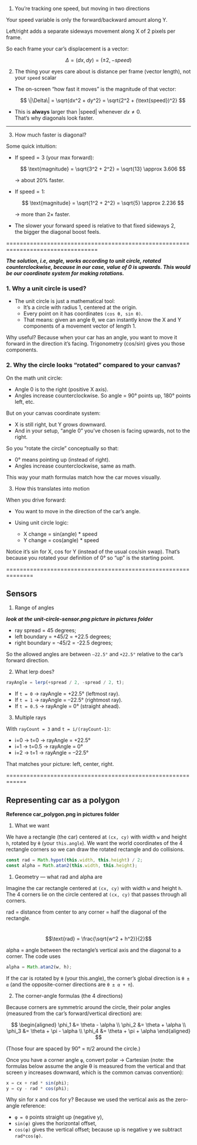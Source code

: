 1. You’re tracking one speed, but moving in two directions

Your speed variable is only the forward/backward amount along Y.

Left/right adds a separate sideways movement along X of 2 pixels per frame.

So each frame your car’s displacement is a vector:

$$
Δ = (dx, dy) = (±2, −speed)
$$

2. The thing your eyes care about is distance per frame (vector length), not your `speed` scalar

- The on-screen “how fast it moves” is the magnitude of that vector:

  $$
  \|\Delta\| = \sqrt{dx^2 + dy^2} = \sqrt{2^2 + (\text{speed})^2}
  $$

- This is **always** larger than $\lvert \text{speed} \rvert$ whenever $dx \neq 0$.  
  That’s why diagonals look faster.

---

3. How much faster is diagonal?

Some quick intuition:

- If $\text{speed} = 3$ (your max forward):

  $$
  \text{magnitude} = \sqrt{3^2 + 2^2} = \sqrt{13} \approx 3.606
  $$

  → about 20% faster.

- If $\text{speed} = 1$:

  $$
  \text{magnitude} = \sqrt{1^2 + 2^2} = \sqrt{5} \approx 2.236
  $$

  → more than 2× faster.

- The slower your forward speed is relative to that fixed sideways 2,  
  the bigger the diagonal boost feels.

=================================================================================

**_The solution, i.e, angle, works according to unit circle, rotated counterclockwise, because in our case, value of 0 is upwards. This would be our coordinate system for making rotations._**

### 1. Why a unit circle is used?

- The unit circle is just a mathematical tool:
  - It’s a circle with radius 1, centered at the origin.
  - Every point on it has coordinates `(cos θ, sin θ)`.
  - That means: given an angle θ, we can instantly know the X and Y components of a movement vector of length 1.

Why useful? Because when your car has an angle, you want to move it forward in the direction it’s facing.
Trigonometry (cos/sin) gives you those components.

### 2. Why the circle looks “rotated” compared to your canvas?

On the math unit circle:

- Angle 0 is to the right (positive X axis).
- Angles increase counterclockwise.
  So angle = 90° points up, 180° points left, etc.

But on your canvas coordinate system:

- X is still right, but Y grows downward.
- And in your setup, “angle 0” you’ve chosen is facing upwards, not to the right.

So you “rotate the circle” conceptually so that:

- 0° means pointing up (instead of right).
- Angles increase counterclockwise, same as math.

This way your math formulas match how the car moves visually.

3. How this translates into motion

When you drive forward:

- You want to move in the direction of the car’s angle.

- Using unit circle logic:

  - X change = sin(angle) \* speed
  - Y change = cos(angle) \* speed

Notice it’s sin for X, cos for Y (instead of the usual cos/sin swap). That’s because you rotated your definition of 0° so “up” is the starting point.

==============================================================

## Sensors

1. Range of angles

**_look at the unit-circle-sensor.png picture in pictures folder_**

- ray spread = 45 degrees;
- left boundary = +45/2 = +22.5 degrees;
- right boundary = -45/2 = -22.5 degrees;

So the allowed angles are between `–22.5°` and `+22.5°` relative to the car’s forward direction.

2. What lerp does?

```js
rayAngle = lerp(+spread / 2, -spread / 2, t);
```

- If `t = 0` → rayAngle = +22.5° (leftmost ray).
- If `t = 1` → rayAngle = –22.5° (rightmost ray).
- If `t = 0.5` → rayAngle = 0° (straight ahead).

3. Multiple rays

With `rayCount = 3` and `t = i/(rayCount-1)`:

- i=0 → t=0 → rayAngle = +22.5°
- i=1 → t=0.5 → rayAngle = 0°
- i=2 → t=1 → rayAngle = –22.5°

That matches your picture: left, center, right.

============================================================

## Representing car as a polygon

**Reference car_polygon.png in pictures folder**

1. What we want

We have a rectangle (the car) centered at `(cx, cy)` with width `w` and height `h`, rotated by `θ` (your `this.angle`). We want the world coordinates of the 4 rectangle corners so we can draw the rotated rectangle and do collisions.

```js
const rad = Math.hypot(this.width, this.height) / 2;
const alpha = Math.atan2(this.width, this.height);
```

1. Geometry — what rad and alpha are

Imagine the car rectangle centered at `(cx, cy)` with width `w` and height `h`. The 4 corners lie on the circle centered at `(cx, cy)` that passes through all corners.

rad = distance from center to any corner = half the diagonal of the rectangle.

​$$\text{rad} = \frac{\sqrt{w^2 + h^2}}{2}$$

alpha = angle between the rectangle’s vertical axis and the diagonal to a corner. The code uses

```js
alpha = Math.atan2(w, h);
```

If the car is rotated by `θ` (your this.angle), the corner’s global direction is `θ ± α` (and the opposite-corner directions are `θ ± α + π`).

2. The corner-angle formulas (the 4 directions)

Because corners are symmetric around the circle, their polar angles (measured from the car’s forward/vertical direction) are:

$$
\begin{aligned}
\phi_1 &= \theta - \alpha \\
\phi_2 &= \theta + \alpha \\
\phi_3 &= \theta + \pi - \alpha \\
\phi_4 &= \theta + \pi + \alpha
\end{aligned}
$$

(Those four are spaced by 90° = π/2 around the circle.)

Once you have a corner angle `φ`, convert polar → Cartesian (note: the formulas below assume the angle θ is measured from the vertical and that screen y increases downward, which is the common canvas convention):

```js
x = cx + rad * sin(phi);
y = cy - rad * cos(phi);
```

Why sin for x and cos for y? Because we used the vertical axis as the zero-angle reference:

- `φ = 0` points straight up (negative y),
- `sin(φ)` gives the horizontal offset,
- `cos(φ)` gives the vertical offset; because up is negative y we subtract `rad*cos(φ)`.
